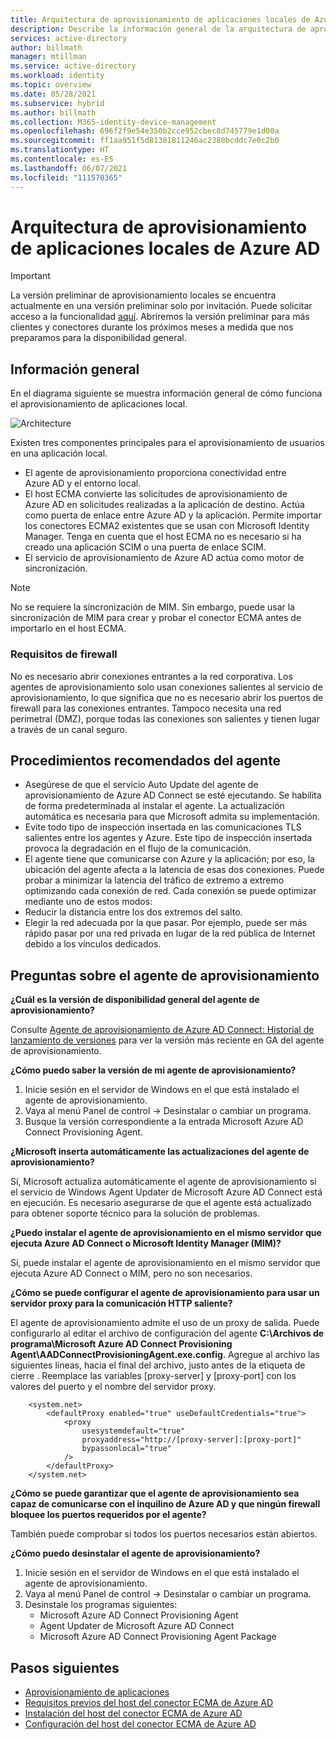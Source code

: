 ```yaml
---
title: Arquitectura de aprovisionamiento de aplicaciones locales de Azure AD | Microsoft Docs
description: Describe la información general de la arquitectura de aprovisionamiento de aplicaciones locales.
services: active-directory
author: billmath
manager: mtillman
ms.service: active-directory
ms.workload: identity
ms.topic: overview
ms.date: 05/28/2021
ms.subservice: hybrid
ms.author: billmath
ms.collection: M365-identity-device-management
ms.openlocfilehash: 696f2f9e54e350b2cce952cbec8d745779e1d00a
ms.sourcegitcommit: ff1aa951f5d81381811246ac2380bcddc7e0c2b0
ms.translationtype: HT
ms.contentlocale: es-ES
ms.lasthandoff: 06/07/2021
ms.locfileid: "111570365"
---
```

# <a name="azure-ad-on-premises-application-provisioning-architecture"></a>Arquitectura de aprovisionamiento de aplicaciones locales de Azure AD

>[!IMPORTANT]
> La versión preliminar de aprovisionamiento locales se encuentra actualmente en una versión preliminar solo por invitación. Puede solicitar acceso a la funcionalidad [aquí](https://aka.ms/onpremprovisioningpublicpreviewaccess). Abriremos la versión preliminar para más clientes y conectores durante los próximos meses a medida que nos preparamos para la disponibilidad general.

## <a name="overview"></a>Información general

En el diagrama siguiente se muestra información general de cómo funciona el aprovisionamiento de aplicaciones local.

![Architecture](.\media\on-premises-application-provisioning-architecture\arch-3.png)

Existen tres componentes principales para el aprovisionamiento de usuarios en una aplicación local.

- El agente de aprovisionamiento proporciona conectividad entre Azure AD y el entorno local.
- El host ECMA convierte las solicitudes de aprovisionamiento de Azure AD en solicitudes realizadas a la aplicación de destino. Actúa como puerta de enlace entre Azure AD y la aplicación. Permite importar los conectores ECMA2 existentes que se usan con Microsoft Identity Manager. Tenga en cuenta que el host ECMA no es necesario si ha creado una aplicación SCIM o una puerta de enlace SCIM.
- El servicio de aprovisionamiento de Azure AD actúa como motor de sincronización.

>[!NOTE]
> No se requiere la sincronización de MIM. Sin embargo, puede usar la sincronización de MIM para crear y probar el conector ECMA antes de importarlo en el host ECMA.


### <a name="firewall-requirements"></a>Requisitos de firewall

No es necesario abrir conexiones entrantes a la red corporativa. Los agentes de aprovisionamiento solo usan conexiones salientes al servicio de aprovisionamiento, lo que significa que no es necesario abrir los puertos de firewall para las conexiones entrantes. Tampoco necesita una red perimetral (DMZ), porque todas las conexiones son salientes y tienen lugar a través de un canal seguro. 

## <a name="agent-best-practices"></a>Procedimientos recomendados del agente
- Asegúrese de que el servicio Auto Update del agente de aprovisionamiento de Azure AD Connect se esté ejecutando. Se habilita de forma predeterminada al instalar el agente. La actualización automática es necesaria para que Microsoft admita su implementación.
- Evite todo tipo de inspección insertada en las comunicaciones TLS salientes entre los agentes y Azure. Este tipo de inspección insertada provoca la degradación en el flujo de la comunicación.
- El agente tiene que comunicarse con Azure y la aplicación; por eso, la ubicación del agente afecta a la latencia de esas dos conexiones. Puede probar a minimizar la latencia del tráfico de extremo a extremo optimizando cada conexión de red. Cada conexión se puede optimizar mediante uno de estos modos:
- Reducir la distancia entre los dos extremos del salto.
- Elegir la red adecuada por la que pasar. Por ejemplo, puede ser más rápido pasar por una red privada en lugar de la red pública de Internet debido a los vínculos dedicados.

## <a name="provisioning-agent-questions"></a>Preguntas sobre el agente de aprovisionamiento
**¿Cuál es la versión de disponibilidad general del agente de aprovisionamiento?**

Consulte [Agente de aprovisionamiento de Azure AD Connect: Historial de lanzamiento de versiones](provisioning-agent-release-version-history.md) para ver la versión más reciente en GA del agente de aprovisionamiento.

**¿Cómo puedo saber la versión de mi agente de aprovisionamiento?**

 1. Inicie sesión en el servidor de Windows en el que está instalado el agente de aprovisionamiento.
 2. Vaya al menú Panel de control -> Desinstalar o cambiar un programa.
 3. Busque la versión correspondiente a la entrada Microsoft Azure AD Connect Provisioning Agent.

**¿Microsoft inserta automáticamente las actualizaciones del agente de aprovisionamiento?**

Sí, Microsoft actualiza automáticamente el agente de aprovisionamiento si el servicio de Windows Agent Updater de Microsoft Azure AD Connect está en ejecución. Es necesario asegurarse de que el agente está actualizado para obtener soporte técnico para la solución de problemas.

**¿Puedo instalar el agente de aprovisionamiento en el mismo servidor que ejecuta Azure AD Connect o Microsoft Identity Manager (MIM)?**

Sí, puede instalar el agente de aprovisionamiento en el mismo servidor que ejecuta Azure AD Connect o MIM, pero no son necesarios.

**¿Cómo se puede configurar el agente de aprovisionamiento para usar un servidor proxy para la comunicación HTTP saliente?**

El agente de aprovisionamiento admite el uso de un proxy de salida. Puede configurarlo al editar el archivo de configuración del agente **C:\Archivos de programa\Microsoft Azure AD Connect Provisioning Agent\AADConnectProvisioningAgent.exe.config**. Agregue al archivo las siguientes líneas, hacia el final del archivo, justo antes de la etiqueta de cierre </configuration>. Reemplace las variables [proxy-server] y [proxy-port] con los valores del puerto y el nombre del servidor proxy.
```
    <system.net>
        <defaultProxy enabled="true" useDefaultCredentials="true">
            <proxy
                usesystemdefault="true"
                proxyaddress="http://[proxy-server]:[proxy-port]"
                bypassonlocal="true"
            />
        </defaultProxy>
    </system.net>
```
**¿Cómo se puede garantizar que el agente de aprovisionamiento sea capaz de comunicarse con el inquilino de Azure AD y que ningún firewall bloquee los puertos requeridos por el agente?**

También puede comprobar si todos los puertos necesarios están abiertos.

**¿Cómo puedo desinstalar el agente de aprovisionamiento?**
1. Inicie sesión en el servidor de Windows en el que está instalado el agente de aprovisionamiento.
2. Vaya al menú Panel de control -> Desinstalar o cambiar un programa.
3. Desinstale los programas siguientes:
     - Microsoft Azure AD Connect Provisioning Agent
     - Agent Updater de Microsoft Azure AD Connect
     - Microsoft Azure AD Connect Provisioning Agent Package


## <a name="next-steps"></a>Pasos siguientes

- [Aprovisionamiento de aplicaciones](user-provisioning.md)
- [Requisitos previos del host del conector ECMA de Azure AD](on-premises-ecma-prerequisites.md)
- [Instalación del host del conector ECMA de Azure AD](on-premises-ecma-install.md)
- [Configuración del host del conector ECMA de Azure AD](on-premises-ecma-configure.md)

